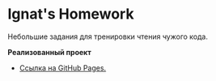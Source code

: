 # Ignat's Homework
Небольшие задания для тренировки чтения чужого кода.

**Реализованный проект**
* [Ссылка на GitHub Рages.](https://annavilnid.github.io/homework-Ignat)


